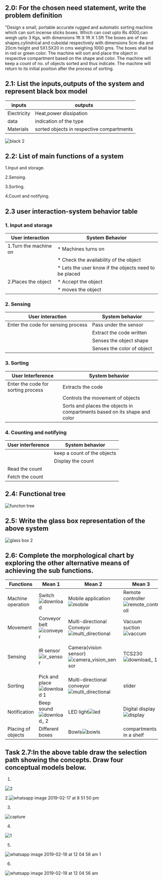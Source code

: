 ## 2.0: For the chosen need statement, write the problem definition

"Design a small, portable accurate rugged and automatic sorting machine which can sort incense sticks boxes. Which can cost upto Rs 4000,can weigh upto 3 Kgs, with dimensions 1ft X 1ft X 1.5ft
The boxes are of two shapes,cylindrical and cuboidal respectively with dimensions 5cm dia and 20cm height and 5X1.5X20 in cms weighing 1000 gms. The boxes shall be in red or green color. The machine will sort and place the object in respective compartment based on the shape and color. The machine will keep a count of no. of objects sorted and thus indicate. The machine will return to its initial position after the process of sorting.

## 2.1: List the inputs,outputs of the system and represent black box model

|inputs|outputs|
|--|--|
|Electricity|Heat,power dissipation|
|data|indication of the type|
|Materials|sorted objects in respective compartments|

![black 2](https://user-images.githubusercontent.com/47111026/52911926-4f81be00-32d0-11e9-9e50-6ae55a4a5d4a.png)

## 2.2: List of main functions of a system

1.Input and storage.

2.Sensing.

3.Sorting.

4.Count and notifying.

## 2.3 user interaction-system behavior table

### 1. Input and storage 

|User interaction |System Behavior|
|-|-|
|1.Turn the machine on|* Machines turns on|
||* Check the availability of the object|
||* Lets the user know if the objects need to be placed|
|2.Places the object|* Accept the object|
||* moves the object|

### 2. Sensing 

|User interaction|System behavior|
|-|-|
|Enter the code for sensing process| Pass under the sensor |
||Extract the code written|
||Senses the object shape|
||Senses the color of object|

### 3. Sorting

|User Interference|System behavior|
|-|-|
|Enter the code for sorting process|Extracts the code|
||Controls the movement of objects|
||Sorts and places the objects in compartments based on its shape and color|

### 4. Counting and notifying 

|User interference |System behavior|
|-|-|
||keep a count of the objects|
||Display the count|
|Read the count||
|Fetch the count||

## 2.4: Functional tree

![functon tree](https://user-images.githubusercontent.com/47111026/52916152-0cd8d980-3302-11e9-92f9-f6ba83051ac0.png)


## 2.5: Write the glass box representation of the above system 

![glass box 2](https://user-images.githubusercontent.com/47111026/52916170-33971000-3302-11e9-8bf5-5b34c6d87a93.png)


## 2.6: Complete the morphological chart by exploring the other alternative means of achieving the sub functions.

|Functions|Mean 1|Mean 2| Mean 3| Mean 4|
|-|-|-|-|-|
|Machine operation|Switch![download](https://user-images.githubusercontent.com/47111026/52984278-b7412180-3414-11e9-8bf3-05bf000473c7.JPG)|Mobile application![mobile](https://user-images.githubusercontent.com/47111026/52984535-e4420400-3415-11e9-89cc-9aea90b979c9.JPG)|Remote controller![remote_controll](https://user-images.githubusercontent.com/47111026/52984573-0f2c5800-3416-11e9-9ddb-7b3a941dbba9.JPG)|WiFi/Bluetooth![wifi](https://user-images.githubusercontent.com/47111026/52984632-4b5fb880-3416-11e9-925c-a18080fa9cec.JPG)|
|Movement|Conveyor belt![conveyer](https://user-images.githubusercontent.com/47111026/52984182-616c7980-3414-11e9-94ee-cd58ba125168.jpg)|Multi-directional Conveyor![multi_directional](https://user-images.githubusercontent.com/47111026/52984554-f91e9780-3415-11e9-93d7-1027a3662811.JPG)|Vacuum suction ![vaccum](https://user-images.githubusercontent.com/47111026/52984597-28350900-3416-11e9-8d7b-f2139459e65e.JPG)|pick and placing![download 1](https://user-images.githubusercontent.com/47111026/52984843-291a6a80-3417-11e9-8dda-3ff7e9d39d87.JPG)|
|Sensing|IR sensor![ir_sensor](https://user-images.githubusercontent.com/47111026/52984489-bb217380-3415-11e9-83d6-7c5a092f6e4e.JPG)|Camera(vision sensor)![camera_vision_sensor](https://user-images.githubusercontent.com/47111026/52984414-5534ec00-3415-11e9-81ea-ca8ee60a1023.JPG)|TCS230![download_ 1](https://user-images.githubusercontent.com/47111026/52984435-6f6eca00-3415-11e9-9f45-a7242c8807f3.JPG)|CdS photocell/FBG shape sensor![download_ 1 1](https://user-images.githubusercontent.com/47111026/52984948-ad6ced80-3417-11e9-9799-6be69f78a05e.JPG)|
|Sorting|Pick and place![download 1](https://user-images.githubusercontent.com/47111026/52984843-291a6a80-3417-11e9-8dda-3ff7e9d39d87.JPG)|Multi-directional conveyor![multi_directional](https://user-images.githubusercontent.com/47111026/52984554-f91e9780-3415-11e9-93d7-1027a3662811.JPG)|slider|Vacuuum suction![vaccum](https://user-images.githubusercontent.com/47111026/52984597-28350900-3416-11e9-8d7b-f2139459e65e.JPG)|
|Notification|Beep sound![download_ 2](https://user-images.githubusercontent.com/47111026/52984475-a04eff00-3415-11e9-9dbf-98d533f1130b.JPG)|LED light![led](https://user-images.githubusercontent.com/47111026/52984505-ce344380-3415-11e9-9c2a-e49fe794995e.JPG)|Digital display![display](https://user-images.githubusercontent.com/47111026/52984368-19018b80-3415-11e9-9a54-f13aaf6a18ab.JPG)|vibration![vibrator](https://user-images.githubusercontent.com/47111026/52984892-67b02500-3417-11e9-9d1f-b6e8e01a7b2c.JPG)|
|Placing of objects|Different boxes|Bowls![bowls](https://user-images.githubusercontent.com/47111026/52984390-39314a80-3415-11e9-8188-1b3933e4998d.JPG)|compartments in a shelf|

## Task 2.7:In the above table draw the selection path showing the concepts. Draw four conceptual models below.

1.

![2](https://user-images.githubusercontent.com/47111026/52983984-78f73280-3413-11e9-9617-14f06ef7d69f.PNG)


2.![whatsapp image 2019-02-17 at 8 51 50 pm](https://user-images.githubusercontent.com/47111026/52916245-f2533000-3302-11e9-9c5f-88ead0457d8a.jpeg)


3. 

![capture](https://user-images.githubusercontent.com/47111026/52971073-16367480-33dc-11e9-800f-2a588e86959f.PNG)

4.

![1](https://user-images.githubusercontent.com/47111026/52983916-359cc400-3413-11e9-882d-cdd88c561edb.PNG)


5.
![whatsapp image 2019-02-19 at 12 04 56 am 1](https://user-images.githubusercontent.com/47111026/52971174-834a0a00-33dc-11e9-9769-67c9433f7238.jpg)

6.
![whatsapp image 2019-02-19 at 12 04 56 am](https://user-images.githubusercontent.com/47111026/52971231-b096b800-33dc-11e9-93a1-e6b33c6665be.jpeg)


